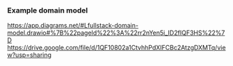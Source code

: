 ### Example domain model

https://app.diagrams.net/#Lfullstack-domain-model.drawio#%7B%22pageId%22%3A%22rr2nYen5i_ID2fIQF3HS%22%7D
https://drive.google.com/file/d/1QF10802a1CtvhhPdXIFCBc2AtzgDXMTq/view?usp=sharing
